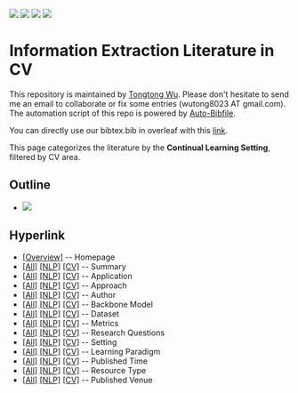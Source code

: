 [![](https://img.shields.io/badge/Awesome_Continual_Learning-yello)](https://github.com/wutong8023/Awesome_Continual_Learning.git) [![](https://img.shields.io/badge/Awesome_Few_Shot_learning-green)](https://github.com/wutong8023/Awesome_Few_Shot_Learning.git) [![](https://img.shields.io/badge/Awesome_Information_Extraction-blue)](https://github.com/wutong8023/Awesome_Information_Extraction.git) [![](https://img.shields.io/badge/Awesome_Ideas-red)](https://github.com/wutong8023/Awesome_Ideas.git)

# Information Extraction Literature in CV 
This repository is maintained by [Tongtong Wu](https://wutong8023.site). Please don't hesitate to send me an email to collaborate or fix some entries (wutong8023 AT gmail.com). 
The automation script of this repo is powered by [Auto-Bibfile](https://github.com/wutong8023/Auto-Bibfile.git).

You can directly use our bibtex.bib in overleaf with this [link](https://github.com/wutong8023/bibtex_Tong/blob/master/bibtxt.bib).

This page categorizes the literature by the **Continual Learning Setting**, filtered by CV area.

## Outline 
- [![](https://img.shields.io/badge/Hyperlink-blue)](https://github.com/wutong8023/Awesome_Information_Extraction/blob/master/IE4cv/setting/README.md#hyperlink)
## Hyperlink 
- [[Overview]](https://github.com/wutong8023/Awesome_Information_Extraction/blob/master/README.md) -- Homepage
- [[All]](https://github.com/wutong8023/Awesome_Information_Extraction/blob/master/IE4all/./)  [[NLP]](https://github.com/wutong8023/Awesome_Information_Extraction/blob/master/IE4nlp/./)  [[CV]](https://github.com/wutong8023/Awesome_Information_Extraction/blob/master/IE4cv./) -- Summary
- [[All]](https://github.com/wutong8023/Awesome_Information_Extraction/blob/master/IE4all/application)  [[NLP]](https://github.com/wutong8023/Awesome_Information_Extraction/blob/master/IE4nlp/application)  [[CV]](https://github.com/wutong8023/Awesome_Information_Extraction/blob/master/IE4cvapplication) -- Application
- [[All]](https://github.com/wutong8023/Awesome_Information_Extraction/blob/master/IE4all/approach)  [[NLP]](https://github.com/wutong8023/Awesome_Information_Extraction/blob/master/IE4nlp/approach)  [[CV]](https://github.com/wutong8023/Awesome_Information_Extraction/blob/master/IE4cvapproach) -- Approach
- [[All]](https://github.com/wutong8023/Awesome_Information_Extraction/blob/master/IE4all/author)  [[NLP]](https://github.com/wutong8023/Awesome_Information_Extraction/blob/master/IE4nlp/author)  [[CV]](https://github.com/wutong8023/Awesome_Information_Extraction/blob/master/IE4cvauthor) -- Author
- [[All]](https://github.com/wutong8023/Awesome_Information_Extraction/blob/master/IE4all/backbone_model)  [[NLP]](https://github.com/wutong8023/Awesome_Information_Extraction/blob/master/IE4nlp/backbone_model)  [[CV]](https://github.com/wutong8023/Awesome_Information_Extraction/blob/master/IE4cvbackbone_model) -- Backbone Model
- [[All]](https://github.com/wutong8023/Awesome_Information_Extraction/blob/master/IE4all/dataset)  [[NLP]](https://github.com/wutong8023/Awesome_Information_Extraction/blob/master/IE4nlp/dataset)  [[CV]](https://github.com/wutong8023/Awesome_Information_Extraction/blob/master/IE4cvdataset) -- Dataset
- [[All]](https://github.com/wutong8023/Awesome_Information_Extraction/blob/master/IE4all/metrics)  [[NLP]](https://github.com/wutong8023/Awesome_Information_Extraction/blob/master/IE4nlp/metrics)  [[CV]](https://github.com/wutong8023/Awesome_Information_Extraction/blob/master/IE4cvmetrics) -- Metrics
- [[All]](https://github.com/wutong8023/Awesome_Information_Extraction/blob/master/IE4all/research_question)  [[NLP]](https://github.com/wutong8023/Awesome_Information_Extraction/blob/master/IE4nlp/research_question)  [[CV]](https://github.com/wutong8023/Awesome_Information_Extraction/blob/master/IE4cvresearch_question) -- Research Questions
- [[All]](https://github.com/wutong8023/Awesome_Information_Extraction/blob/master/IE4all/setting)  [[NLP]](https://github.com/wutong8023/Awesome_Information_Extraction/blob/master/IE4nlp/setting)  [[CV]](https://github.com/wutong8023/Awesome_Information_Extraction/blob/master/IE4cvsetting) -- Setting
- [[All]](https://github.com/wutong8023/Awesome_Information_Extraction/blob/master/IE4all/supervision)  [[NLP]](https://github.com/wutong8023/Awesome_Information_Extraction/blob/master/IE4nlp/supervision)  [[CV]](https://github.com/wutong8023/Awesome_Information_Extraction/blob/master/IE4cvsupervision) --  Learning Paradigm
- [[All]](https://github.com/wutong8023/Awesome_Information_Extraction/blob/master/IE4all/time)  [[NLP]](https://github.com/wutong8023/Awesome_Information_Extraction/blob/master/IE4nlp/time)  [[CV]](https://github.com/wutong8023/Awesome_Information_Extraction/blob/master/IE4cvtime) -- Published Time
- [[All]](https://github.com/wutong8023/Awesome_Information_Extraction/blob/master/IE4all/type)  [[NLP]](https://github.com/wutong8023/Awesome_Information_Extraction/blob/master/IE4nlp/type)  [[CV]](https://github.com/wutong8023/Awesome_Information_Extraction/blob/master/IE4cvtype) -- Resource Type
- [[All]](https://github.com/wutong8023/Awesome_Information_Extraction/blob/master/IE4all/venue)  [[NLP]](https://github.com/wutong8023/Awesome_Information_Extraction/blob/master/IE4nlp/venue)  [[CV]](https://github.com/wutong8023/Awesome_Information_Extraction/blob/master/IE4cvvenue) -- Published Venue
